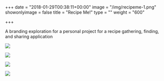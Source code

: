 +++
date = "2018-01-29T00:38:11+00:00"
image = "/img/recipeme-1.png"
showonlyimage = false
title = "Recipe Me!"
type = ""
weight = "600"

+++
<!--more-->
A branding exploration for a personal project for a recipe gathering, finding, and sharing application

![](/img/recipeme-1.png)

![](/img/recipeme-2.png)

![](/img/recipeme-3.png)

![](/img/recipeme-4.png)